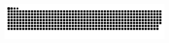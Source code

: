 <picture>
  <source media="(prefers-color-scheme: dark)" srcset="https://raw.githubusercontent.com/Jleagle/Jleagle/output/github-contribution-grid-snake-dark.svg">
  <source media="(prefers-color-scheme: light)" srcset="https://raw.githubusercontent.com/Jleagle/Jleagle/output/github-contribution-grid-snake.svg">
  <img alt="github contribution grid snake animation" src="https://raw.githubusercontent.com/Jleagle/Jleagle/output/github-contribution-grid-snake.svg">
</picture>
